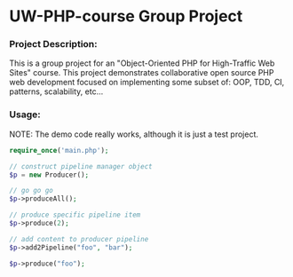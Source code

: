 UW-PHP-course Group Project
==========

### Project Description:

This is a group project for an "Object-Oriented PHP for High-Traffic Web Sites" course.
This project demonstrates collaborative open source PHP web development focused on implementing some subset of: OOP, TDD, CI, patterns, scalability, etc...


### Usage:

<p>NOTE: The demo code really works, although it is just a test project.</p>

```php
require_once('main.php');

// construct pipeline manager object
$p = new Producer();

// go go go
$p->produceAll();

// produce specific pipeline item
$p->produce(2);

// add content to producer pipeline
$p->add2Pipeline("foo", "bar");

$p->produce("foo");
```

